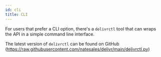 ```yaml
---
id: cli
title: CLI
---
```


For users that prefer a CLI option, there's a `delivrctl` tool that can wraps the API in a simple command line interface.

The latest version of `delivrctl` can be found on GitHub (https://raw.githubusercontent.com/natesales/delivr/main/delivrctl.py)
